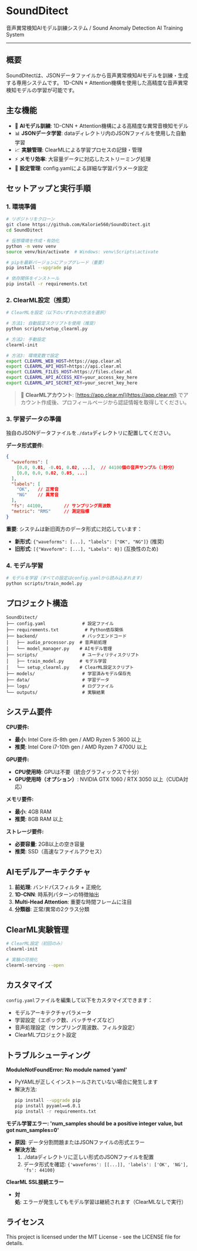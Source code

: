 # SoundDitect

音声異常検知AIモデル訓練システム / Sound Anomaly Detection AI Training System

---

## 概要

SoundDitectは、JSONデータファイルから音声異常検知AIモデルを訓練・生成する専用システムです。
1D-CNN + Attention機構を使用した高精度な音声異常検知モデルの学習が可能です。

## 主な機能

- 🧠 **AIモデル訓練**: 1D-CNN + Attention機構による高精度な異常音検知モデル
- 📊 **JSONデータ学習**: dataディレクトリ内のJSONファイルを使用した自動学習
- 📈 **実験管理**: ClearMLによる学習プロセスの記録・管理
- ⚡ **メモリ効率**: 大容量データに対応したストリーミング処理
- 🔧 **設定管理**: config.yamlによる詳細な学習パラメータ設定

## セットアップと実行手順

### 1. 環境準備

```bash
# リポジトリをクローン
git clone https://github.com/Kalorie560/SoundDitect.git
cd SoundDitect

# 仮想環境を作成・有効化
python -m venv venv
source venv/bin/activate  # Windows: venv\Scripts\activate

# pipを最新バージョンにアップグレード（重要）
pip install --upgrade pip

# 依存関係をインストール
pip install -r requirements.txt
```

### 2. ClearML設定（推奨）

```bash
# ClearMLを設定（以下のいずれかの方法を選択）

# 方法1: 自動設定スクリプトを使用（推奨）
python scripts/setup_clearml.py

# 方法2: 手動設定
clearml-init

# 方法3: 環境変数で設定
export CLEARML_WEB_HOST=https://app.clear.ml
export CLEARML_API_HOST=https://api.clear.ml
export CLEARML_FILES_HOST=https://files.clear.ml
export CLEARML_API_ACCESS_KEY=your_access_key_here
export CLEARML_API_SECRET_KEY=your_secret_key_here
```

> 🌟 **ClearMLアカウント**: [https://app.clear.ml](https://app.clear.ml) でアカウント作成後、プロフィールページから認証情報を取得してください。

### 3. 学習データの準備

独自のJSONデータファイルを`./data`ディレクトリに配置してください。

**データ形式要件**:
```json
{
  "waveforms": [
    [0.0, 0.01, -0.01, 0.02, ...],  // 44100個の音声サンプル（1秒分）
    [0.0, 0.0, 0.02, 0.05, ...]
  ],
  "labels": [
    "OK",   // 正常音
    "NG"    // 異常音
  ],
  "fs": 44100,        // サンプリング周波数
  "metric": "RMS"     // 測定指標
}
```

**重要**: システムは新旧両方のデータ形式に対応しています：
- **新形式**: `{"waveforms": [...], "labels": ["OK", "NG"]}` (推奨)
- **旧形式**: `[{"Waveform": [...], "Labels": 0}]` (互換性のため)

### 4. モデル学習

```bash
# モデルを学習（すべての設定はconfig.yamlから読み込まれます）
python scripts/train_model.py
```

## プロジェクト構造

```
SoundDitect/
├── config.yaml              # 設定ファイル
├── requirements.txt          # Python依存関係
├── backend/                 # バックエンドコード
│   ├── audio_processor.py  # 音声前処理
│   └── model_manager.py    # AIモデル管理
├── scripts/                 # ユーティリティスクリプト
│   ├── train_model.py      # モデル学習
│   └── setup_clearml.py    # ClearML設定スクリプト
├── models/                  # 学習済みモデル保存先
├── data/                    # 学習データ
├── logs/                    # ログファイル
└── outputs/                 # 実験結果
```

## システム要件

**CPU要件:**
- **最小**: Intel Core i5-8th gen / AMD Ryzen 5 3600 以上
- **推奨**: Intel Core i7-10th gen / AMD Ryzen 7 4700U 以上  

**GPU要件:**
- **CPU使用時**: GPUは不要（統合グラフィックスで十分）
- **GPU使用時（オプション）**: NVIDIA GTX 1060 / RTX 3050 以上（CUDA対応）

**メモリ要件:**
- **最小**: 4GB RAM
- **推奨**: 8GB RAM 以上

**ストレージ要件:**
- **必要容量**: 2GB以上の空き容量
- **推奨**: SSD（高速なファイルアクセス）

## AIモデルアーキテクチャ

1. **前処理**: バンドパスフィルタ + 正規化
2. **1D-CNN**: 時系列パターンの特徴抽出
3. **Multi-Head Attention**: 重要な時間フレームに注目
4. **分類器**: 正常/異常の2クラス分類

## ClearML実験管理

```bash
# ClearML設定（初回のみ）
clearml-init

# 実験の可視化
clearml-serving --open
```

## カスタマイズ

`config.yaml`ファイルを編集して以下をカスタマイズできます：
- モデルアーキテクチャパラメータ
- 学習設定（エポック数、バッチサイズなど）
- 音声処理設定（サンプリング周波数、フィルタ設定）
- ClearMLプロジェクト設定

## トラブルシューティング

**ModuleNotFoundError: No module named 'yaml'**
- PyYAMLが正しくインストールされていない場合に発生します
- 解決方法:
  ```bash
  pip install --upgrade pip
  pip install pyyaml==6.0.1
  pip install -r requirements.txt
  ```

**モデル学習エラー: 'num_samples should be a positive integer value, but got num_samples=0'**
- **原因**: データ分割問題またはJSONファイルの形式エラー
- **解決方法**:
  1. ./dataディレクトリに正しい形式のJSONファイルを配置
  2. データ形式を確認: `{'waveforms': [[...]], 'labels': ['OK', 'NG'], 'fs': 44100}`

**ClearML SSL接続エラー**
- **対処**: エラーが発生してもモデル学習は継続されます（ClearMLなしで実行）

## ライセンス

This project is licensed under the MIT License - see the LICENSE file for details.